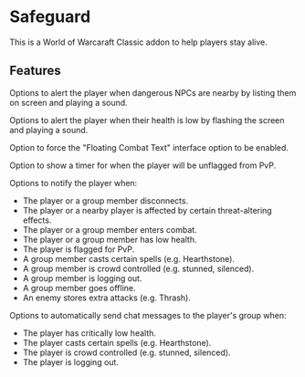 # Safeguard
This is a World of Warcaraft Classic addon to help players stay alive.

## Features

Options to alert the player when dangerous NPCs are nearby by listing them on screen and playing a sound.

Options to alert the player when their health is low by flashing the screen and playing a sound.

Option to force the "Floating Combat Text" interface option to be enabled.

Option to show a timer for when the player will be unflagged from PvP.

Options to notify the player when:  
  * The player or a group member disconnects.
  * The player or a nearby player is affected by certain threat-altering effects.
  * The player or a group member enters combat.
  * The player or a group member has low health.
  * The player is flagged for PvP.
  * A group member casts certain spells (e.g. Hearthstone).
  * A group member is crowd controlled (e.g. stunned, silenced).
  * A group member is logging out.
  * A group member goes offline.
  * An enemy stores extra attacks (e.g. Thrash).

Options to automatically send chat messages to the player's group when:
  * The player has critically low health.
  * The player casts certain spells (e.g. Hearthstone).
  * The player is crowd controlled (e.g. stunned, silenced).
  * The player is logging out.
